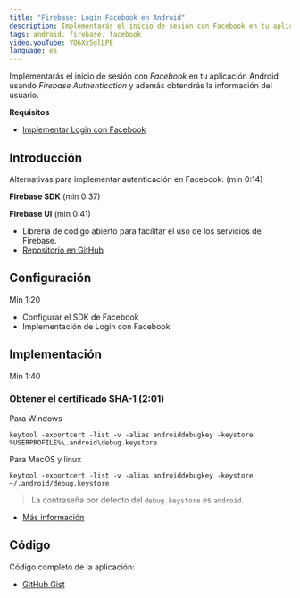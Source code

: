 ```yaml
---
title: "Firebase: Login Facebook en Android"
description: Implementarás el inicio de sesión con Facebook en tu aplicación Android usando Firebase Authentication.
tags: android, firebase, facebook
video.youTube: YO6Xx5glLPE
language: es
---
```


Implementarás el inicio de sesión con _Facebook_ en tu aplicación Android usando _Firebase Authentication_ y además obtendrás la información del usuario.

__Requisitos__

* [Implementar Login con Facebook](/videos/android/login-con-facebook/)

## Introducción

Alternativas para implementar autenticación en Facebook: (min 0:14)

__Firebase SDK__ (min 0:37)

__Firebase UI__ (min 0:41)

* Librería de código abierto para facilitar el uso de los servicios de Firebase.
* [Repositorio en GitHub](https://github.com/firebase/FirebaseUI-Android)
        
## Configuración
Min 1:20

* Configurar el SDK de Facebook
* Implementación de Login con Facebook

## Implementación

Min 1:40

### Obtener el certificado SHA-1 (2:01)

Para Windows

```
keytool -exportcert -list -v -alias androiddebugkey -keystore %USERPROFILE%\.android\debug.keystore
```

Para MacOS y linux

```
keytool -exportcert -list -v -alias androiddebugkey -keystore ~/.android/debug.keystore
```

> La contraseña por defecto del `debug.keystore` es `android`.

* [Más información](https://developers.google.com/android/guides/client-auth)

## Código

Código completo de la aplicación:

* [GitHub Gist](https://gist.github.com/alvareztech/8c38122832535b20f4afc42c5b0b9366)
